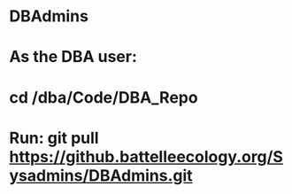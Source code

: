 # DBAdmins
# As the DBA user: 
# cd /dba/Code/DBA_Repo
# Run: git pull https://github.battelleecology.org/Sysadmins/DBAdmins.git
